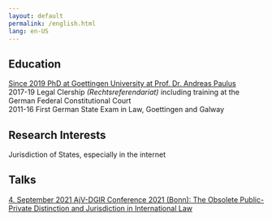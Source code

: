 ```yaml
---
layout: default
permalink: /english.html
lang: en-US
---
```

## Education
[Since 2019 PhD at Goettingen University at Prof. Dr. Andreas Paulus](https://www.uni-goettingen.de/en/428949.html)  
2017-19 Legal Clership <i>(Rechtsreferendariat)</i> including training at the German Federal Constitutional Court  
2011-16 First German State Exam in Law, Goettingen and Galway

## Research Interests  
Jurisdiction of States, especially in the internet

## Talks
[4. September 2021 AjV-DGIR Conference 2021 (Bonn): The Obsolete Public-Private Distinction and Jurisdiction in International Law](https://twitter.com/AjVGermany/status/1376503351421067269)
